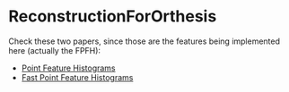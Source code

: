 # ReconstructionForOrthesis
Check these two papers, since those are the features being implemented here (actually the FPFH):
* [Point Feature Histograms](http://ezproxy.uniandes.edu.co:8080/login?url=http://ieeexplore.ieee.org/document/4650967/?part=1)
* [Fast Point Feature Histograms](http://ieeexplore.ieee.org.ezproxy.uniandes.edu.co:8080/document/5152473/?reload=true)
